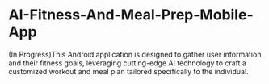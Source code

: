 # AI-Fitness-And-Meal-Prep-Mobile-App
(In Progress)This Android application is designed to gather user information and their fitness goals, leveraging cutting-edge AI technology to craft a customized workout and meal plan tailored specifically to the individual. 
